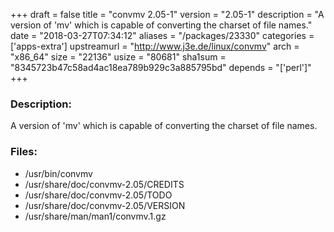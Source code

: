+++
draft = false
title = "convmv 2.05-1"
version = "2.05-1"
description = "A version of 'mv' which is capable of converting the charset of file names."
date = "2018-03-27T07:34:12"
aliases = "/packages/23330"
categories = ['apps-extra']
upstreamurl = "http://www.j3e.de/linux/convmv"
arch = "x86_64"
size = "22136"
usize = "80681"
sha1sum = "8345723b47c58ad4ac18ea789b929c3a885795bd"
depends = "['perl']"
+++
### Description: 
A version of 'mv' which is capable of converting the charset of file names.

### Files: 
* /usr/bin/convmv
* /usr/share/doc/convmv-2.05/CREDITS
* /usr/share/doc/convmv-2.05/TODO
* /usr/share/doc/convmv-2.05/VERSION
* /usr/share/man/man1/convmv.1.gz
